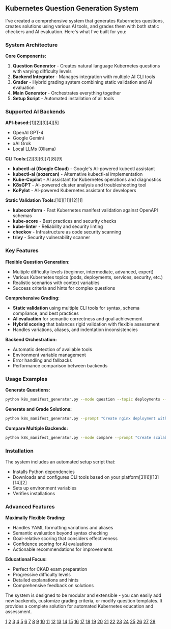 ## Kubernetes Question Generation System

I've created a comprehensive system that generates Kubernetes questions, creates solutions using various AI tools, and grades them with both static checkers and AI evaluation. Here's what I've built for you:

### System Architecture

**Core Components:**
1. **Question Generator** - Creates natural language Kubernetes questions with varying difficulty levels
2. **Backend Integrator** - Manages integration with multiple AI CLI tools
3. **Grader** - Hybrid grading system combining static validation and AI evaluation
4. **Main Generator** - Orchestrates everything together
5. **Setup Script** - Automated installation of all tools

### Supported AI Backends

**API-based:**[1][2][3][4][5]
- OpenAI GPT-4
- Google Gemini 
- xAI Grok
- Local LLMs (Ollama)

**CLI Tools:**[2][3][6][7][8][9]
- **kubectl-ai (Google Cloud)** - Google's AI-powered kubectl assistant
- **kubectl-ai (sozercan)** - Alternative kubectl-ai implementation
- **Kube-Copilot** - AI assistant for Kubernetes operations and diagnostics
- **K8sGPT** - AI-powered cluster analysis and troubleshooting tool
- **KoPylot** - AI-powered Kubernetes assistant for developers

**Static Validation Tools:**[10][11][12][1]
- **kubeconform** - Fast Kubernetes manifest validation against OpenAPI schemas
- **kube-score** - Best practices and security checks
- **kube-linter** - Reliability and security linting
- **checkov** - Infrastructure as code security scanning
- **trivy** - Security vulnerability scanner

### Key Features

**Flexible Question Generation:**
- Multiple difficulty levels (beginner, intermediate, advanced, expert)
- Various Kubernetes topics (pods, deployments, services, security, etc.)
- Realistic scenarios with context variables
- Success criteria and hints for complex questions

**Comprehensive Grading:**
- **Static validation** using multiple CLI tools for syntax, schema compliance, and best practices
- **AI evaluation** for semantic correctness and goal achievement
- **Hybrid scoring** that balances rigid validation with flexible assessment
- Handles variations, aliases, and indentation inconsistencies

**Backend Orchestration:**
- Automatic detection of available tools
- Environment variable management
- Error handling and fallbacks
- Performance comparison between backends

### Usage Examples

**Generate Questions:**
```bash
python k8s_manifest_generator.py --mode question --topic deployments --difficulty intermediate
```

**Generate and Grade Solutions:**
```bash
python k8s_manifest_generator.py --prompt "Create nginx deployment with 3 replicas" --backends openai,gemini,kubectl-ai-google --include-grading
```

**Compare Multiple Backends:**
```bash
python k8s_manifest_generator.py --mode compare --prompt "Create scalable web service" --backends openai,k8sgpt,kube-copilot --compare
```

### Installation

The system includes an automated setup script that:
- Installs Python dependencies
- Downloads and configures CLI tools based on your platform[3][6][13][14][2]
- Sets up environment variables
- Verifies installations

### Advanced Features

**Maximally Flexible Grading:**
- Handles YAML formatting variations and aliases
- Semantic evaluation beyond syntax checking
- Goal-relative scoring that considers effectiveness
- Confidence scoring for AI evaluations
- Actionable recommendations for improvements

**Educational Focus:**
- Perfect for CKAD exam preparation
- Progressive difficulty levels
- Detailed explanations and hints
- Comprehensive feedback on solutions

The system is designed to be modular and extensible - you can easily add new backends, customize grading criteria, or modify question templates. It provides a complete solution for automated Kubernetes education and assessment.

[1](https://www.wiz.io/academy/kubeconform-overview)
[2](https://www.yeschat.ai/gpts-2OToldJMG4-YAML-Code-Generator)
[3](https://www.rutvikbhatt.com/kubernetes-made-easy-googles-kubectl-ai-with-ai-powered-commands/)
[4](https://github.com/yannh/kubeconform)
[5](https://workik.com/kubernetes-yaml-generator)
[6](https://kodekloud.com/blog/no-more-kubectl-commands/)
[7](https://codefresh.io/learn/kubernetes-management/kubernetes-tools/)
[8](https://workik.com/ai-powered-cloudformation-yaml-template-generator)
[9](https://www.linkedin.com/pulse/getting-started-kubectl-ai-step-by-step-guide-ahmed-jadelrab-57k9f)
[10](https://spacelift.io/blog/kubernetes-security-tools)
[11](https://sourceforge.net/software/ai-tools/integrates-with-yaml/)
[12](https://www.virtualizationhowto.com/2025/05/meet-kubectl-ai-google-just-delivered-the-best-tool-for-kubernetes-management/)
[13](https://community.home-assistant.io/t/any-ai-that-can-help-me-out-with-creating-good-yaml/748020?page=2)
[14](https://formulae.brew.sh/formula/kubectl-ai)
[15](https://aws.amazon.com/blogs/machine-learning/use-k8sgpt-and-amazon-bedrock-for-simplified-kubernetes-cluster-maintenance/)
[16](https://kubetools.io/top-5-ai-tools-for-kubernetes-cluster-management/)
[17](https://github.com/feiskyer/kube-copilot)
[18](https://www.youtube.com/watch?v=J4LJsXTEvw8)
[19](https://seifrajhi.github.io/blog/ai-and-kubernetes/)
[20](https://botkube.io/learn/kubernetes-copilot)
[21](https://collabnix.com/k8sgpt-cheatsheet-2025/)
[22](https://github.com/avsthiago/kopylot)
[23](https://k8studio.io/features/copilot/)
[24](https://www.linkedin.com/pulse/installing-k8sgpt-various-operating-systems-part-2-prashant-lakhera-t9q2c)
[25](https://awstrainingwithjagan.com/ai-tools-for-kubernetes/)
[26](https://testkube.io/blog/introducing-testkube-copilot-ai-powered-assistant-for-test-orchestration)
[27](https://codefresh.io/learn/kubernetes-management/k8sgpt-the-basics-and-a-quick-tutorial/)
[28](https://collabnix.com/kubernetes-and-ai-3-open-source-tools-powered-by-openai/)